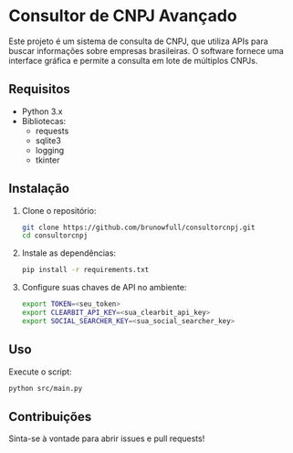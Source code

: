 # Consultor de CNPJ Avançado

Este projeto é um sistema de consulta de CNPJ, que utiliza APIs para buscar informações sobre empresas brasileiras. O software fornece uma interface gráfica e permite a consulta em lote de múltiplos CNPJs.

## Requisitos
- Python 3.x
- Bibliotecas:
  - requests
  - sqlite3
  - logging
  - tkinter

## Instalação
1. Clone o repositório:
    ```bash
    git clone https://github.com/brunowfull/consultorcnpj.git
    cd consultorcnpj
    ```
2. Instale as dependências:
    ```bash
    pip install -r requirements.txt
    ```
3. Configure suas chaves de API no ambiente:
    ```bash
    export TOKEN=<seu_token>
    export CLEARBIT_API_KEY=<sua_clearbit_api_key>
    export SOCIAL_SEARCHER_KEY=<sua_social_searcher_key>
    ```

## Uso
Execute o script:
```bash
python src/main.py
```

## Contribuições
Sinta-se à vontade para abrir issues e pull requests!